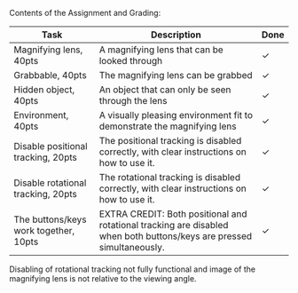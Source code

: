 Contents of the Assignment and Grading:  

| Task | Description | Done |
| --- | --- | --- |
| Magnifying lens, 40pts | A magnifying lens that can be looked through | ✓ |
| Grabbable, 40pts | The magnifying lens can be grabbed  | ✓ |
| Hidden object, 40pts | An object that can only be seen through the lens | ✓ |
| Environment, 40pts | A visually pleasing environment fit to demonstrate the magnifying lens | ✓ |
| Disable positional  tracking, 20pts | The positional tracking is disabled correctly, with clear instructions on how to use it. | ✓ |
| Disable rotational tracking, 20pts | The rotational tracking is disabled correctly, with clear instructions on how to use it. | ✓ |
| The buttons/keys work together, 10pts | EXTRA CREDIT: Both positional and rotational tracking are disabled when both buttons/keys are pressed simultaneously. | ✓ |

Disabling of rotational tracking not fully functional and image of the magnifying lens is not relative to the viewing angle.
